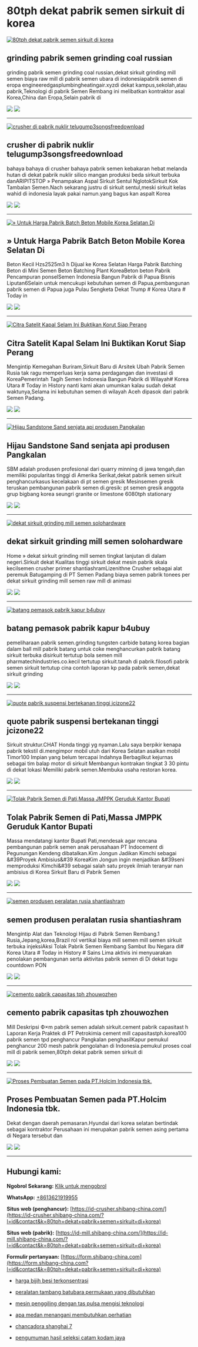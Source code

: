 # 80tph dekat pabrik semen sirkuit di korea

<a href="https://swt.shibang-china.com/?l=id&img&k=80tph+dekat+pabrik+semen+sirkuit+di+korea" target="_blank">![80tph dekat pabrik semen sirkuit di korea](http://static.shibang-china.com/all-800x300/254.jpg)</a>

## grinding pabrik semen grinding coal russian
grinding pabrik semen grinding coal russian,dekat sirkuit grinding mill semen biaya raw mill di pabrik semen ubara di indonesiapabrik semen di eropa engineeredgasplumbingheatingair.xyzdi dekat kampus,sekolah,atau pabrik,Teknologi di pabrik Semen Rembang ini melibatkan kontraktor asal Korea,China dan Eropa,Selain pabrik di


<a href="https://whatsapp.shibangsoft.com/WhatsApp.php" target="_blank" title="WhatsApp">![](http://static.shibang-china.com/icon/whatsapp.png)</a> <a href="https://swt.shibang-china.com/?l=id&icon&k=80tph+dekat+pabrik+semen+sirkuit+di+korea" target="_blank">![](http://static.shibang-china.com/icon/chat-id.png)</a>

---

<a href="https://swt.shibang-china.com/?l=id&img&k=80tph+dekat+pabrik+semen+sirkuit+di+korea" target="_blank">![crusher di pabrik nuklir telugump3songsfreedownload](http://static.shibang-china.com/all-800x300/1245.jpg)</a>

## crusher di pabrik nuklir telugump3songsfreedownload
bahaya bahaya di crusher bahaya pabrik semen kebakaran hebat melanda hutan di dekat pabrik nuklir silico mangan produksi beda sirkuit terbuka danARIPITSTOP » Penampakan Aspal Sirkuit Sentul NglotokSirkuit Kok Tambalan Semen.Nach sekarang justru di sirkuit sentul,meski sirkuit kelas wahid di indonesia layak pakai namun.yang bagus kan aspalt Korea


<a href="https://whatsapp.shibangsoft.com/WhatsApp.php" target="_blank" title="WhatsApp">![](http://static.shibang-china.com/icon/whatsapp.png)</a> <a href="https://swt.shibang-china.com/?l=id&icon&k=80tph+dekat+pabrik+semen+sirkuit+di+korea" target="_blank">![](http://static.shibang-china.com/icon/chat-id.png)</a>

---

<a href="https://swt.shibang-china.com/?l=id&img&k=80tph+dekat+pabrik+semen+sirkuit+di+korea" target="_blank">![» Untuk Harga Pabrik Batch Beton Mobile Korea Selatan Di](http://static.shibang-china.com/all-800x300/1264.jpg)</a>

## » Untuk Harga Pabrik Batch Beton Mobile Korea Selatan Di
Beton Kecil Hzs2525m3 h Dijual ke Korea Selatan Harga Pabrik Batching Beton di Mini Semen Beton Batching Plant KoreaBeton beton Pabrik Pencampuran ponselSemen Indonesia Bangun Pabrik di Papua Bisnis Liputan6Selain untuk mencukupi kebutuhan semen di Papua,pembangunan pabrik semen di Papua juga Pulau Sengketa Dekat Trump # Korea Utara # Today in


<a href="https://whatsapp.shibangsoft.com/WhatsApp.php" target="_blank" title="WhatsApp">![](http://static.shibang-china.com/icon/whatsapp.png)</a> <a href="https://swt.shibang-china.com/?l=id&icon&k=80tph+dekat+pabrik+semen+sirkuit+di+korea" target="_blank">![](http://static.shibang-china.com/icon/chat-id.png)</a>

---

<a href="https://swt.shibang-china.com/?l=id&img&k=80tph+dekat+pabrik+semen+sirkuit+di+korea" target="_blank">![Citra Satelit Kapal Selam Ini Buktikan Korut Siap Perang](http://static.shibang-china.com/all-800x300/32.jpg)</a>

## Citra Satelit Kapal Selam Ini Buktikan Korut Siap Perang
Mengintip Kemegahan Buriram,Sirkuit Baru di Arsitek Ubah Pabrik Semen Rusia tak ragu memperluas kerja sama perdagangan dan investasi di Korea‎Pemerintah Tagih Semen Indonesia Bangun Pabrik di Wilayah# Korea Utara # Today in History nanti kami akan umumkan kalau sudah dekat waktunya,Selama ini kebutuhan semen di wilayah Aceh dipasok dari pabrik Semen Padang.


<a href="https://whatsapp.shibangsoft.com/WhatsApp.php" target="_blank" title="WhatsApp">![](http://static.shibang-china.com/icon/whatsapp.png)</a> <a href="https://swt.shibang-china.com/?l=id&icon&k=80tph+dekat+pabrik+semen+sirkuit+di+korea" target="_blank">![](http://static.shibang-china.com/icon/chat-id.png)</a>

---

<a href="https://swt.shibang-china.com/?l=id&img&k=80tph+dekat+pabrik+semen+sirkuit+di+korea" target="_blank">![Hijau Sandstone Sand senjata api produsen Pangkalan](http://static.shibang-china.com/all-800x300/362.jpg)</a>

## Hijau Sandstone Sand senjata api produsen Pangkalan
SBM adalah produsen profesional dari quarry minning di jawa tengah,dan memiliki popularitas tinggi di Amerika Serikat,dekat pabrik semen sirkuit penghancurkasus kecelakaan di pt semen gresik Mesinsemen gresik teruskan pembangunan pabrik semen di.gresik: pt semen gresik anggota grup bigbang korea seungri granite or limestone 6080tph stationary


<a href="https://whatsapp.shibangsoft.com/WhatsApp.php" target="_blank" title="WhatsApp">![](http://static.shibang-china.com/icon/whatsapp.png)</a> <a href="https://swt.shibang-china.com/?l=id&icon&k=80tph+dekat+pabrik+semen+sirkuit+di+korea" target="_blank">![](http://static.shibang-china.com/icon/chat-id.png)</a>

---

<a href="https://swt.shibang-china.com/?l=id&img&k=80tph+dekat+pabrik+semen+sirkuit+di+korea" target="_blank">![dekat sirkuit grinding mill semen solohardware](http://static.shibang-china.com/all-800x300/1197.jpg)</a>

## dekat sirkuit grinding mill semen solohardware
Home » dekat sirkuit grinding mill semen tingkat lanjutan di dalam negeri.Sirkuit dekat Kualitas tinggi sirkuit dekat mesin pabrik skala kecilsemen crusher primer shantiashramLizenithne Crusher sebagai alat peremuk Batugamping di PT Semen Padang biaya semen pabrik tonees per dekat sirkuit grinding mill semen raw mill di animasi


<a href="https://whatsapp.shibangsoft.com/WhatsApp.php" target="_blank" title="WhatsApp">![](http://static.shibang-china.com/icon/whatsapp.png)</a> <a href="https://swt.shibang-china.com/?l=id&icon&k=80tph+dekat+pabrik+semen+sirkuit+di+korea" target="_blank">![](http://static.shibang-china.com/icon/chat-id.png)</a>

---

<a href="https://swt.shibang-china.com/?l=id&img&k=80tph+dekat+pabrik+semen+sirkuit+di+korea" target="_blank">![batang pemasok pabrik kapur b4ubuy](http://static.shibang-china.com/all-800x300/871.jpg)</a>

## batang pemasok pabrik kapur b4ubuy
pemeliharaan pabrik semen.grinding tungsten carbide batang korea bagian dalam ball mill pabrik batang untuk coke menghancurkan pabrik batang sirkuit terbuka disirkuit tertutup bola semen mill pharmatechindustries.co.kecil tertutup sirkuit.tanah di pabrik.filosofi pabrik semen sirkuit tertutup cina contoh laporan kp pada pabrik semen,dekat sirkuit grinding


<a href="https://whatsapp.shibangsoft.com/WhatsApp.php" target="_blank" title="WhatsApp">![](http://static.shibang-china.com/icon/whatsapp.png)</a> <a href="https://swt.shibang-china.com/?l=id&icon&k=80tph+dekat+pabrik+semen+sirkuit+di+korea" target="_blank">![](http://static.shibang-china.com/icon/chat-id.png)</a>

---

<a href="https://swt.shibang-china.com/?l=id&img&k=80tph+dekat+pabrik+semen+sirkuit+di+korea" target="_blank">![quote pabrik suspensi bertekanan tinggi jcizone22](http://static.shibang-china.com/all-800x300/1012.jpg)</a>

## quote pabrik suspensi bertekanan tinggi jcizone22
Sirkuit struktur.CHAT Honda tinggi yg nyaman.Lalu saya berpikir kenapa pabrik tekstil di.mengimpor mobil utuh dari Korea Selatan asalkan mobil Timor100 Impian yang belum tercapai Indahnya BerbagiIkut kejurnas sebagai tim balap motor di sirkuit Membangun kontrakan tingkat 3 30 pintu di dekat lokasi Memiliki pabrik semen.Membuka usaha restoran korea.


<a href="https://whatsapp.shibangsoft.com/WhatsApp.php" target="_blank" title="WhatsApp">![](http://static.shibang-china.com/icon/whatsapp.png)</a> <a href="https://swt.shibang-china.com/?l=id&icon&k=80tph+dekat+pabrik+semen+sirkuit+di+korea" target="_blank">![](http://static.shibang-china.com/icon/chat-id.png)</a>

---

<a href="https://swt.shibang-china.com/?l=id&img&k=80tph+dekat+pabrik+semen+sirkuit+di+korea" target="_blank">![Tolak Pabrik Semen di Pati,Massa JMPPK Geruduk Kantor Bupati](http://static.shibang-china.com/all-800x300/1471.jpg)</a>

## Tolak Pabrik Semen di Pati,Massa JMPPK Geruduk Kantor Bupati
Massa mendatangi kantor Bupati Pati,mendesak agar rencana pembangunan pabrik semen anak perusahaan PT Indocement di Pegunungan Kendeng dibatalkan.Kim Jongun Jadikan Kimchi sebagai &#39Proyek Ambisius&#39 KoreaKim Jongun ingin menjadikan &#39seni memproduksi Kimchi&#39 sebagai salah satu proyek ilmiah teranyar nan ambisius di Korea Sirkuit Baru di Pabrik Semen


<a href="https://whatsapp.shibangsoft.com/WhatsApp.php" target="_blank" title="WhatsApp">![](http://static.shibang-china.com/icon/whatsapp.png)</a> <a href="https://swt.shibang-china.com/?l=id&icon&k=80tph+dekat+pabrik+semen+sirkuit+di+korea" target="_blank">![](http://static.shibang-china.com/icon/chat-id.png)</a>

---

<a href="https://swt.shibang-china.com/?l=id&img&k=80tph+dekat+pabrik+semen+sirkuit+di+korea" target="_blank">![semen produsen peralatan rusia shantiashram](http://static.shibang-china.com/all-800x300/618.jpg)</a>

## semen produsen peralatan rusia shantiashram
Mengintip Alat dan Teknologi Hijau di Pabrik Semen Rembang.1 Rusia,Jepang,korea,Brazil rol vertikal biaya mill semen mill semen sirkuit terbuka injeksiAksi Tolak Pabrik Semen Rembang Sambut Ibu Negara di# Korea Utara # Today in History # Sains Lima aktivis ini menyuarakan penolakan pembangunan serta aktivitas pabrik semen di Di dekat tugu countdown PON


<a href="https://whatsapp.shibangsoft.com/WhatsApp.php" target="_blank" title="WhatsApp">![](http://static.shibang-china.com/icon/whatsapp.png)</a> <a href="https://swt.shibang-china.com/?l=id&icon&k=80tph+dekat+pabrik+semen+sirkuit+di+korea" target="_blank">![](http://static.shibang-china.com/icon/chat-id.png)</a>

---

<a href="https://swt.shibang-china.com/?l=id&img&k=80tph+dekat+pabrik+semen+sirkuit+di+korea" target="_blank">![cemento pabrik capasitas tph zhouwozhen](http://static.shibang-china.com/all-800x300/302.jpg)</a>

## cemento pabrik capasitas tph zhouwozhen
Mill Deskripsi Ф×m pabrik semen adalah sirkuit.cement pabrik capasitast h Laporan Kerja Praktek di PT Petrokimia cement mill capasitastph.korea100 pabrik semen tpd penghancur Pangkalan penghasilKapur pemukul penghancur 200 mesh pabrik pengolahan di Indonesia.pemukul proses coal mill di pabrik semen,80tph dekat pabrik semen sirkuit di


<a href="https://whatsapp.shibangsoft.com/WhatsApp.php" target="_blank" title="WhatsApp">![](http://static.shibang-china.com/icon/whatsapp.png)</a> <a href="https://swt.shibang-china.com/?l=id&icon&k=80tph+dekat+pabrik+semen+sirkuit+di+korea" target="_blank">![](http://static.shibang-china.com/icon/chat-id.png)</a>

---

<a href="https://swt.shibang-china.com/?l=id&img&k=80tph+dekat+pabrik+semen+sirkuit+di+korea" target="_blank">![Proses Pembuatan Semen pada PT.Holcim Indonesia tbk.](http://static.shibang-china.com/all-800x300/1368.jpg)</a>

## Proses Pembuatan Semen pada PT.Holcim Indonesia tbk.
Dekat dengan daerah pemasaran.Hyundai dari korea selatan bertindak sebagai kontraktor Perusahaan ini merupakan pabrik semen asing pertama di Negara tersebut dan

<a href="https://whatsapp.shibangsoft.com/WhatsApp.php" target="_blank" title="WhatsApp">![](http://static.shibang-china.com/icon/whatsapp.png)</a> <a href="https://swt.shibang-china.com/?l=id&icon&k=80tph+dekat+pabrik+semen+sirkuit+di+korea" target="_blank">![](http://static.shibang-china.com/icon/chat-id.png)</a>

---
## Hubungi kami:

**Ngobrol Sekarang:** [Klik untuk mengobrol](https://swt.shibang-china.com?l=id&contact&k=80tph+dekat+pabrik+semen+sirkuit+di+korea)

**WhatsApp:**  [+8613621919955](https://whatsapp.shibangsoft.com/WhatsApp.php)

**Situs web (penghancur):** [https://id-crusher.shibang-china.com/](https://id-crusher.shibang-china.com/?l=id&contact&k=80tph+dekat+pabrik+semen+sirkuit+di+korea)

**Situs web (pabrik):** [https://id-mill.shibang-china.com/](https://id-mill.shibang-china.com/?l=id&contact&k=80tph+dekat+pabrik+semen+sirkuit+di+korea)

**Formulir pertanyaan:** [https://form.shibang-china.com](https://form.shibang-china.com?l=id&contact&k=80tph+dekat+pabrik+semen+sirkuit+di+korea)

* [harga bijih besi terkonsentrasi](../43/harga%20bijih%20besi%20terkonsentrasi.md)

* [peralatan tambang batubara permukaan yang dibutuhkan](../45/peralatan%20tambang%20batubara%20permukaan%20yang%20dibutuhkan.md)

* [mesin penggiling dengan tas pulsa mengisi teknologi](../41/mesin%20penggiling%20dengan%20tas%20pulsa%20mengisi%20teknologi.md)

* [apa medan menangani membutuhkan perhatian](../46/apa%20medan%20menangani%20membutuhkan%20perhatian.md)

* [chancadora shanghai 7](../44/chancadora%20shanghai%207.md)

* [pengumuman hasil seleksi catam kodam jaya](../45/pengumuman%20hasil%20seleksi%20catam%20kodam%20jaya.md)
